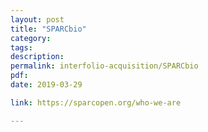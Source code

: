 ```yaml
---
layout: post 
title: "SPARCbio" 
category: 
tags: 
description: 
permalink: interfolio-acquisition/SPARCbio
pdf:
date: 2019-03-29

link: https://sparcopen.org/who-we-are

---
```


